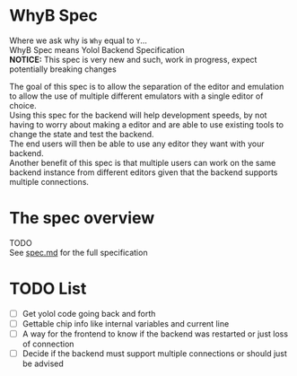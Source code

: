 # WhyB Spec
Where we ask why is `Why` equal to `Y`...  
WhyB Spec means Yolol Backend Specification  
**NOTICE:** This spec is very new and such, work in progress, expect potentially breaking changes  

The goal of this spec is to allow the separation of the editor and emulation to allow the use of multiple different emulators with a single editor of choice.  
Using this spec for the backend will help development speeds, by not having to worry about making a editor and are able to use existing tools to change the state and test the backend.  
The end users will then be able to use any editor they want with your backend.  
Another benefit of this spec is that multiple users can work on the same backend instance from different editors given that the backend supports multiple connections.  

# The spec overview
TODO  
See [spec.md](spec.md) for the full specification  

# TODO List
- [ ] Get yolol code going back and forth
- [ ] Gettable chip info like internal variables and current line
- [ ] A way for the frontend to know if the backend was restarted or just loss of connection
- [ ] Decide if the backend must support multiple connections or should just be advised
